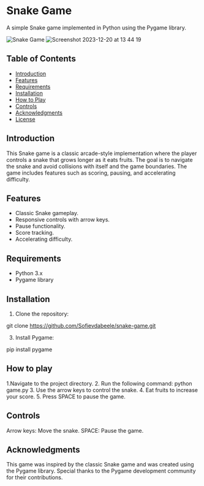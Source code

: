 # Snake Game

A simple Snake game implemented in Python using the Pygame library.

![Snake Game](screenshot.png)
![Screenshot 2023-12-20 at 13 44 19](https://github.com/Sofievdabeele/snake/assets/120273548/087d5c29-97c1-47b9-8665-b1bd62d816bf)

## Table of Contents

- [Introduction](#introduction)
- [Features](#features)
- [Requirements](#requirements)
- [Installation](#installation)
- [How to Play](#how-to-play)
- [Controls](#controls)
- [Acknowledgments](#acknowledgments)
- [License](#license)

## Introduction

This Snake game is a classic arcade-style implementation where the player controls a snake that grows longer as it eats fruits. The goal is to navigate the snake and avoid collisions with itself and the game boundaries. The game includes features such as scoring, pausing, and accelerating difficulty.

## Features

- Classic Snake gameplay.
- Responsive controls with arrow keys.
- Pause functionality.
- Score tracking.
- Accelerating difficulty.

## Requirements

- Python 3.x
- Pygame library

## Installation

1. Clone the repository:

  git clone https://github.com/Sofievdabeele/snake-game.git
  
3. Install Pygame:

  pip install pygame

## How to play

1.Navigate to the project directory.
2. Run the following command:
  python game.py
3. Use the arrow keys to control the snake.
4. Eat fruits to increase your score.
5. Press SPACE to pause the game.

## Controls

Arrow keys: Move the snake.
SPACE: Pause the game.

## Acknowledgments

This game was inspired by the classic Snake game and was created using the Pygame library. Special thanks to the Pygame development community for their contributions.
